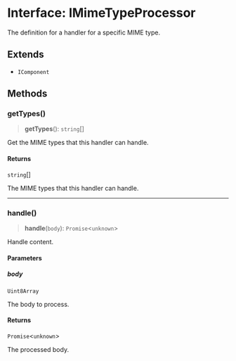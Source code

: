 # Interface: IMimeTypeProcessor

The definition for a handler for a specific MIME type.

## Extends

- `IComponent`

## Methods

### getTypes()

> **getTypes**(): `string`[]

Get the MIME types that this handler can handle.

#### Returns

`string`[]

The MIME types that this handler can handle.

***

### handle()

> **handle**(`body`): `Promise`\<`unknown`\>

Handle content.

#### Parameters

##### body

`Uint8Array`

The body to process.

#### Returns

`Promise`\<`unknown`\>

The processed body.
